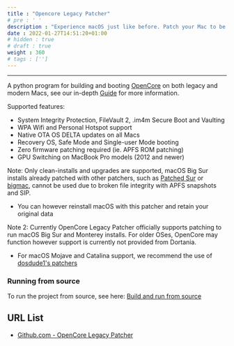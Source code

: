 ```yaml
---
title : "Opencore Legacy Patcher"
# pre : ' '
description : "Experience macOS just like before. Patch your Mac to be compatible with the newest version of macOS when not supported natively."
date : 2022-01-27T14:51:20+01:00
# hidden : true
# draft : true
weight : 360
# tags : ['']
---
```


---

A python program for building and booting [OpenCore](https://github.com/acidanthera/OpenCorePkg) on both legacy and modern Macs, see our in-depth [Guide](https://dortania.github.io/OpenCore-Legacy-Patcher/) for more information.

Supported features:

- System Integrity Protection, FileVault 2, .im4m Secure Boot and Vaulting
- WPA Wifi and Personal Hotspot support
- Native OTA OS DELTA updates on all Macs
- Recovery OS, Safe Mode and Single-user Mode booting
- Zero firmware patching required (ie. APFS ROM patching)
- GPU Switching on MacBook Pro models (2012 and newer)

Note: Only clean-installs and upgrades are supported, macOS Big Sur installs already patched with other patchers, such as [Patched Sur](https://github.com/BenSova/Patched-Sur) or [bigmac](https://github.com/StarPlayrX/bigmac), cannot be used due to broken file integrity with APFS snapshots and SIP.

- You can however reinstall macOS with this patcher and retain your original data

Note 2: Currently OpenCore Legacy Patcher officially supports patching to run macOS Big Sur and Monterey installs. For older OSes, OpenCore may function however support is currently not provided from Dortania.

- For macOS Mojave and Catalina support, we recommend the use of [dosdude1's patchers](http://dosdude1.com)

### Running from source

To run the project from source, see here: [Build and run from source](https://github.com/dortania/OpenCore-Legacy-Patcher/blob/main/SOURCE.md)

## URL List

- [Github.com - OpenCore Legacy Patcher](https://github.com/dortania/OpenCore-Legacy-Patcher)
